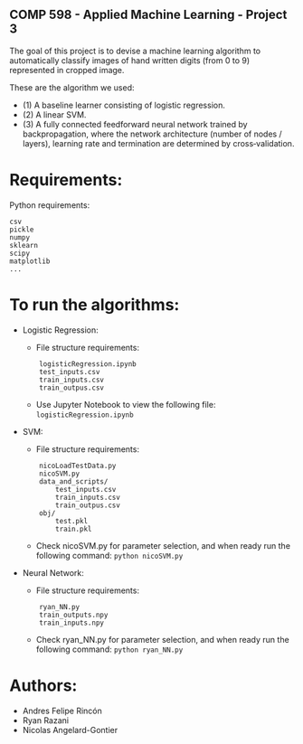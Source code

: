 ## COMP 598 - Applied Machine Learning - Project 3

The	goal of this project is to devise a	machine learning algorithm to automatically classify images of hand written digits (from 0 to 9) represented in cropped image.

These are the algorithm we used:
 - (1) A baseline learner consisting of logistic regression.
 - (2) A linear SVM.
 - (3) A fully connected feedforward neural network trained by backpropagation, where the network architecture (number of nodes / layers), learning rate and termination are determined by cross‐validation.


# Requirements:

Python requirements:

    csv
    pickle
    numpy
    sklearn
    scipy
    matplotlib
    ...


# To run the algorithms:

 - Logistic Regression:

    + File structure requirements:
    ```
        logisticRegression.ipynb
        test_inputs.csv
        train_inputs.csv
        train_outpus.csv
    ```
    
    + Use Jupyter Notebook to view the following file: `logisticRegression.ipynb`


 - SVM:
    
    + File structure requirements:
    ```
        nicoLoadTestData.py
        nicoSVM.py
        data_and_scripts/
            test_inputs.csv
            train_inputs.csv
            train_outpus.csv
        obj/
            test.pkl
            train.pkl
    ```

    + Check nicoSVM.py for parameter selection, and when ready run the following command: ```python nicoSVM.py```


 - Neural Network:

    + File structure requirements:
    ```
        ryan_NN.py
        train_outputs.npy
        train_inputs.npy
    ```

    + Check ryan_NN.py for parameter selection, and when ready run the following command: ```python ryan_NN.py```



# Authors:
 - Andres Felipe Rincón
 - Ryan Razani
 - Nicolas Angelard-Gontier

